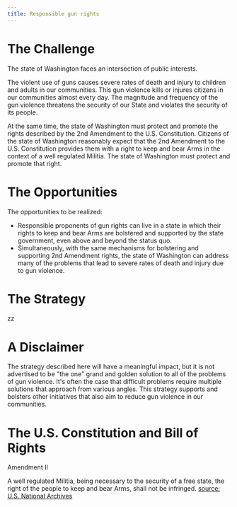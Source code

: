 ```yaml
---
title: Responsible gun rights
---
```


# The Challenge

The state of Washington faces an intersection of public interests. 

The violent use of guns causes severe rates of death and injury to children and adults in our communities. This gun violence kills or injures citizens in our communities almost every day. The magnitude and frequency of the gun violence threatens the security of our State and violates the security of its people.

At the same time, the state of Washington must protect and promote the rights described by the 2nd Amendment to the U.S. Constitution. Citizens of the state of Washington reasonably expect that the 2nd Amendment to the U.S. Constitution provides them with a right to keep and bear Arms in the context of a well regulated Militia. The state of Washington must protect and promote that right.

# The Opportunities

The opportunities to be realized:

* Responsible proponents of gun rights can live in a state in which their rights to keep and bear Arms are bolstered and supported by the state government, even above and beyond the status quo.
* Simultaneously, with the same mechanisms for bolstering and supporting 2nd Amendment rights, the state of Washington can address many of the problems that lead to severe rates of death and injury due to gun violence. 

# The Strategy

zz

# A Disclaimer

The strategy described here will have a meaningful impact, but it is not advertised to be "the one" grand and golden solution to all of the problems of gun violence. It's often the case that difficult problems require multiple solutions that approach from various angles. This strategy supports and bolsters other initiatives that also aim to reduce gun violence in our communities.

# The U.S. Constitution and Bill of Rights

Amendment II

A well regulated Militia, being necessary to the security of a free state, the right of the people to keep and bear Arms, shall not be infringed.
[source: U.S. National Archives](https://www.archives.gov/founding-docs/bill-of-rights-transcript)

